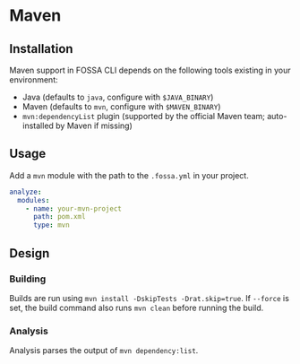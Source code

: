 # Maven

## Installation

Maven support in FOSSA CLI depends on the following tools existing in your environment:

- Java (defaults to `java`, configure with `$JAVA_BINARY`)
- Maven (defaults to `mvn`, configure with `$MAVEN_BINARY`)
- `mvn:dependencyList` plugin (supported by the official Maven team; auto-installed by Maven if missing)

## Usage

Add a `mvn` module with the path to the `.fossa.yml` in your project.

```yaml
analyze:
  modules:
    - name: your-mvn-project
      path: pom.xml
      type: mvn
```

## Design
### Building

Builds are run using `mvn install -DskipTests -Drat.skip=true`. If `--force` is set, the build command also runs `mvn clean` before running the build.

### Analysis

Analysis parses the output of `mvn dependency:list`.
